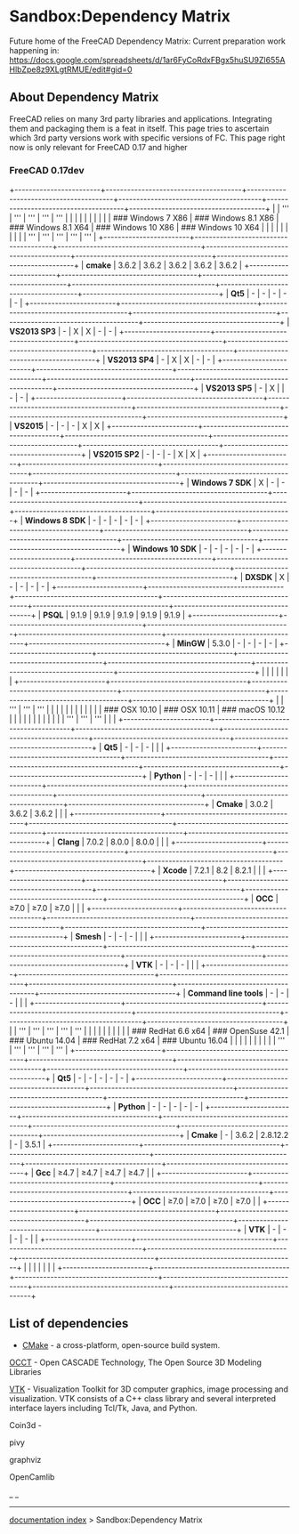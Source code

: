 # Sandbox:Dependency Matrix
Future home of the FreeCAD Dependency Matrix: Current preparation work happening in: <https://docs.google.com/spreadsheets/d/1ar6FyCoRdxFBgx5huSU9Zl655AHlbZpe8z9XLgtRMUE/edit#gid=0>

## About Dependency Matrix 

FreeCAD relies on many 3rd party libraries and applications. Integrating them and packaging them is a feat in itself. This page tries to ascertain which 3rd party versions work with specific versions of FC. This page right now is only relevant for FreeCAD 0.17 and higher

### FreeCAD 0.17dev 

+------------------------+--------------------------------------+----------------------------------------+----------------------------------------+--------------------------------------+--------------------------------------+
|                        | \'\'\'                               | \'\'\'                                 | \'\'\'                                 | \'\'\'                               | \'\'\'                               |
|                        |                                      |                                        |                                        |                                      |                                      |
|                        | ### Windows 7 X86    | ### Windows 8.1 X86  | ### Windows 8.1 X64  | ### Windows 10 X86  | ### Windows 10 X64  |
|                        |                                      |                                        |                                        |                                      |                                      |
|                        | \'\'\'                               | \'\'\'                                 | \'\'\'                                 | \'\'\'                               | \'\'\'                               |
+------------------------+--------------------------------------+----------------------------------------+----------------------------------------+--------------------------------------+--------------------------------------+
| **cmake**              | 3.6.2                                | 3.6.2                                  | 3.6.2                                  | 3.6.2                                | 3.6.2                                |
+------------------------+--------------------------------------+----------------------------------------+----------------------------------------+--------------------------------------+--------------------------------------+
| **Qt5**                | \-                                   | \-                                     | \-                                     | \-                                   | \-                                   |
+------------------------+--------------------------------------+----------------------------------------+----------------------------------------+--------------------------------------+--------------------------------------+
| **VS2013 SP3**         | \-                                   | X                                      | X                                      | \-                                   | \-                                   |
+------------------------+--------------------------------------+----------------------------------------+----------------------------------------+--------------------------------------+--------------------------------------+
| **VS2013 SP4**         | \-                                   | X                                      | X                                      | \-                                   | \-                                   |
+------------------------+--------------------------------------+----------------------------------------+----------------------------------------+--------------------------------------+--------------------------------------+
| **VS2013 SP5**         | \-                                   | X                                      |                                        | \-                                   | \-                                   |
+------------------------+--------------------------------------+----------------------------------------+----------------------------------------+--------------------------------------+--------------------------------------+
| **VS2015**             | \-                                   | \-                                     | \-                                     | X                                    | X                                    |
+------------------------+--------------------------------------+----------------------------------------+----------------------------------------+--------------------------------------+--------------------------------------+
| **VS2015 SP2**         | \-                                   | \-                                     | \-                                     | X                                    | X                                    |
+------------------------+--------------------------------------+----------------------------------------+----------------------------------------+--------------------------------------+--------------------------------------+
| **Windows 7 SDK**      | X                                    | \-                                     | \-                                     | \-                                   | \-                                   |
+------------------------+--------------------------------------+----------------------------------------+----------------------------------------+--------------------------------------+--------------------------------------+
| **Windows 8 SDK**      | \-                                   | \-                                     | \-                                     | \-                                   | \-                                   |
+------------------------+--------------------------------------+----------------------------------------+----------------------------------------+--------------------------------------+--------------------------------------+
| **Windows 10 SDK**     | \-                                   | \-                                     | \-                                     | \-                                   | \-                                   |
+------------------------+--------------------------------------+----------------------------------------+----------------------------------------+--------------------------------------+--------------------------------------+
| **DXSDK**              | X                                    | \-                                     | \-                                     | \-                                   | \-                                   |
+------------------------+--------------------------------------+----------------------------------------+----------------------------------------+--------------------------------------+--------------------------------------+
| **PSQL**               | 9.1.9                                | 9.1.9                                  | 9.1.9                                  | 9.1.9                                | 9.1.9                                |
+------------------------+--------------------------------------+----------------------------------------+----------------------------------------+--------------------------------------+--------------------------------------+
| **MinGW**              | 5.3.0                                | \-                                     | \-                                     | \-                                   | \-                                   |
+------------------------+--------------------------------------+----------------------------------------+----------------------------------------+--------------------------------------+--------------------------------------+
|                        |                                      |                                        |                                        |                                      |                                      |
+------------------------+--------------------------------------+----------------------------------------+----------------------------------------+--------------------------------------+--------------------------------------+
|                        | \'\'\'                               | \'\'\'                                 | \'\'\'                                 |                                      |                                      |
|                        |                                      |                                        |                                        |                                      |                                      |
|                        | ### OSX 10.10            | ### OSX 10.11              | ### macOS 10.12          |                                      |                                      |
|                        |                                      |                                        |                                        |                                      |                                      |
|                        | \'\'\'                               | \'\'\'                                 | \'\'\'                                 |                                      |                                      |
+------------------------+--------------------------------------+----------------------------------------+----------------------------------------+--------------------------------------+--------------------------------------+
| **Qt5**                | \-                                   | \-                                     | \-                                     |                                      |                                      |
+------------------------+--------------------------------------+----------------------------------------+----------------------------------------+--------------------------------------+--------------------------------------+
| **Python**             | \-                                   | \-                                     | \-                                     |                                      |                                      |
+------------------------+--------------------------------------+----------------------------------------+----------------------------------------+--------------------------------------+--------------------------------------+
| **Cmake**              | 3.0.2                                | 3.6.2                                  | 3.6.2                                  |                                      |                                      |
+------------------------+--------------------------------------+----------------------------------------+----------------------------------------+--------------------------------------+--------------------------------------+
| **Clang**              | 7.0.2                                | 8.0.0                                  | 8.0.0                                  |                                      |                                      |
+------------------------+--------------------------------------+----------------------------------------+----------------------------------------+--------------------------------------+--------------------------------------+
| **Xcode**              | 7.2.1                                | 8.2                                    | 8.2.1                                  |                                      |                                      |
+------------------------+--------------------------------------+----------------------------------------+----------------------------------------+--------------------------------------+--------------------------------------+
| **OCC**                | ≥7.0                                 | ≥7.0                                   | ≥7.0                                   |                                      |                                      |
+------------------------+--------------------------------------+----------------------------------------+----------------------------------------+--------------------------------------+--------------------------------------+
| **Smesh**              | \-                                   | \-                                     | \-                                     |                                      |                                      |
+------------------------+--------------------------------------+----------------------------------------+----------------------------------------+--------------------------------------+--------------------------------------+
| **VTK**                | \-                                   | \-                                     | \-                                     |                                      |                                      |
+------------------------+--------------------------------------+----------------------------------------+----------------------------------------+--------------------------------------+--------------------------------------+
| **Command line tools** | \-                                   | \-                                     | \-                                     |                                      |                                      |
+------------------------+--------------------------------------+----------------------------------------+----------------------------------------+--------------------------------------+--------------------------------------+
|                        | \'\'\'                               | \'\'\'                                 | \'\'\'                                 | \'\'\'                               | \'\'\'                               |
|                        |                                      |                                        |                                        |                                      |                                      |
|                        | ### RedHat 6.6 x64  | ### OpenSuse 42.1      | ### Ubuntu 14.04        | ### RedHat 7.2 x64  | ### Ubuntu 16.04      |
|                        |                                      |                                        |                                        |                                      |                                      |
|                        | \'\'\'                               | \'\'\'                                 | \'\'\'                                 | \'\'\'                               | \'\'\'                               |
+------------------------+--------------------------------------+----------------------------------------+----------------------------------------+--------------------------------------+--------------------------------------+
| **Qt5**                | \-                                   | \-                                     | \-                                     | \-                                   | \-                                   |
+------------------------+--------------------------------------+----------------------------------------+----------------------------------------+--------------------------------------+--------------------------------------+
| **Python**             | \-                                   | \-                                     | \-                                     | \-                                   | \-                                   |
+------------------------+--------------------------------------+----------------------------------------+----------------------------------------+--------------------------------------+--------------------------------------+
| **Cmake**              | \-                                   | 3.6.2                                  | 2.8.12.2                               | \-                                   | 3.5.1                                |
+------------------------+--------------------------------------+----------------------------------------+----------------------------------------+--------------------------------------+--------------------------------------+
| **Gcc**                | ≥4.7                                 | ≥4.7                                   | ≥4.7                                   | ≥4.7                                 |                                      |
+------------------------+--------------------------------------+----------------------------------------+----------------------------------------+--------------------------------------+--------------------------------------+
| **OCC**                | ≥7.0                                 | ≥7.0                                   | ≥7.0                                   | ≥7.0                                 |                                      |
+------------------------+--------------------------------------+----------------------------------------+----------------------------------------+--------------------------------------+--------------------------------------+
| **VTK**                | \-                                   | \-                                     | \-                                     | \-                                   |                                      |
+------------------------+--------------------------------------+----------------------------------------+----------------------------------------+--------------------------------------+--------------------------------------+
|                        |                                      |                                        |                                        |                                      |                                      |
+------------------------+--------------------------------------+----------------------------------------+----------------------------------------+--------------------------------------+--------------------------------------+

## List of dependencies 

-   [CMake](https://gitlab.kitware.com/cmake/cmake) - a cross-platform, open-source build system.

[OCCT](http://git.dev.opencascade.org/gitweb/?p=occt.git) - Open CASCADE Technology, The Open Source 3D Modeling Libraries

[VTK](https://gitlab.kitware.com/vtk/vtk) - Visualization Toolkit for 3D computer graphics, image processing and visualization. VTK consists of a C++ class library and several interpreted interface layers including Tcl/Tk, Java, and Python.

Coin3d -

pivy

graphviz

OpenCamlib

_ _

---
[documentation index](../README.md) > Sandbox:Dependency Matrix

